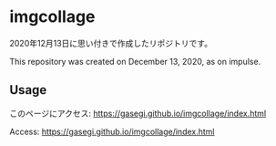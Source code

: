 # imgcollage

2020年12月13日に思い付きで作成したリポジトリです。

This repository was created on December 13, 2020, as on impulse.

## Usage

このページにアクセス: https://gasegi.github.io/imgcollage/index.html

Access: https://gasegi.github.io/imgcollage/index.html

